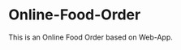 # Online-Food-Order

This is an Online Food Order based on Web-App.






































































































































































































































































































































































